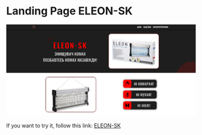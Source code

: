 # Landing Page ELEON-SK

![alt text](./src/img/preview.png)

If you  want to try it,  follow this link: [ELEON-SK](https://eleonsk.store/)